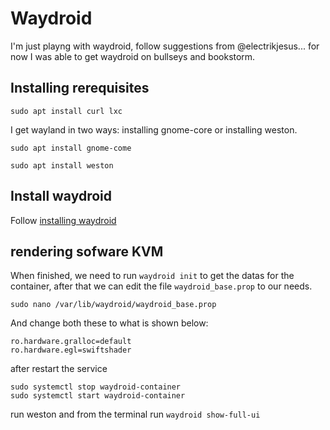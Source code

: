 # Waydroid

I'm just playng with waydroid, follow suggestions from @electrikjesus... 
for now I was able to get waydroid on bullseys and bookstorm.

## Installing rerequisites
```sudo apt install curl lxc```

I get wayland in two ways: installing gnome-core or installing weston.

```sudo apt install gnome-come```

```sudo apt install weston```

## Install waydroid
Follow [installing waydroid](https://docs.waydro.id/usage/install-on-desktops)

## rendering sofware KVM
When finished, we need to run ```waydroid init``` to get the datas for the container, after that we can
edit the file ```waydroid_base.prop``` to our needs.

```
sudo nano /var/lib/waydroid/waydroid_base.prop
```

And change both these to what is shown below: 
~~~
ro.hardware.gralloc=default
ro.hardware.egl=swiftshader
~~~

after restart the service

```
sudo systemctl stop waydroid-container
sudo systemctl start waydroid-container
```

run weston and from the terminal run 
```waydroid show-full-ui```

